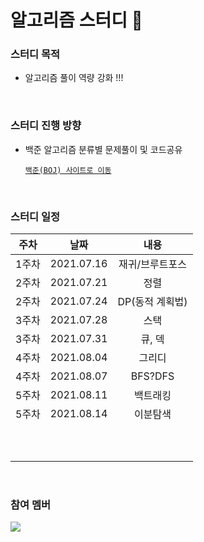 # 알고리즘 스터디 :musical_note:

### 스터디 목적

- 알고리즘 풀이 역량 강화  !!! 
<br/>

### 스터디 진행 방향

- 백준 알고리즘 분류별 문제풀이 및 코드공유

  <a href="https://www.acmicpc.net/">`백준(BOJ) 사이트로 이동`</a>

<br/>

### 스터디 일정

| 주차  |    날짜    |      내용       |
| :---: | :--------: | :-------------: |
| 1주차 | 2021.07.16 | 재귀/브루트포스 |
| 2주차 | 2021.07.21 |      정렬       |
| 2주차 | 2021.07.24 | DP(동적 계획법) |
| 3주차 | 2021.07.28 |      스택       |
| 3주차 | 2021.07.31 |     큐, 덱      |
| 4주차 | 2021.08.04 |     그리디      |
| 4주차 | 2021.08.07 |     BFS?DFS     |
| 5주차 | 2021.08.11 |    백트래킹     |
| 5주차 | 2021.08.14 |    이분탐색     |
|       |            |                 |
|       |            |                 |
|       |            |                 |
|       |            |                 |
|       |            |                 |
|       |            |                 |
|       |            |                 |
|       |            |                 |
|       |            |                 |
|       |            |                 |

<br/>

### 참여 멤버
<a href="https://github.com/myejin/ALGO_STUDY_123/graphs/contributors">
  <img src="https://contrib.rocks/image?repo=myejin/ALGO_STUDY_123" />
</a>
